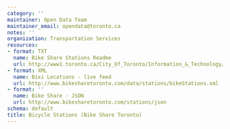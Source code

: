 ```yaml
---
category: ''
maintainer: Open Data Team
maintainer_email: opendata@toronto.ca
notes: ''
organization: Transportation Services
resources:
- format: TXT
  name: Bike Share Stations Readme
  url: http://www1.toronto.ca/City_Of_Toronto/Information_&_Technology/Open_Data/Data_Sets/Assets/Files/bicycle_stations_bixi_readme.txt
- format: XML
  name: Bixi Locations - live feed
  url: http://www.bikesharetoronto.com/data/stations/bikeStations.xml
- format: ''
  name: Bike Share - JSON
  url: http://www.bikesharetoronto.com/stations/json
schema: default
title: Bicycle Stations (Bike Share Toronto)
---
```

